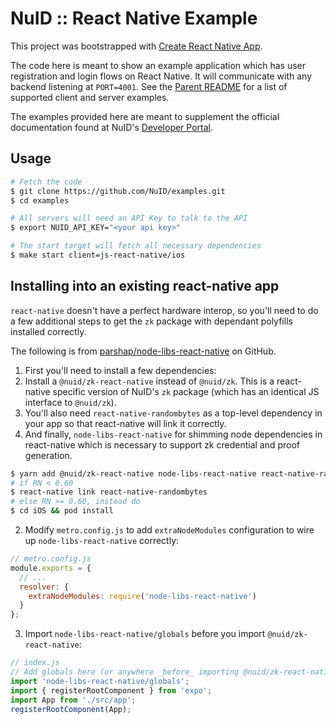 # NuID :: React Native Example

This project was bootstrapped with [Create React Native
App](https://www.npmjs.com/package/create-react-native-app).

The code here is meant to show an example application which has user
registration and login flows on React Native. It will communicate with any
backend listening at `PORT=4001`. See the [Parent README](../README.md) for a
list of supported client and server examples.

The examples provided here are meant to supplement the official documentation
found at NuID's [Developer Portal](https://portal.nuid.io/docs).

## Usage

``` bash
# Fetch the code
$ git clone https://github.com/NuID/examples.git
$ cd examples

# All servers will need an API Key to talk to the API
$ export NUID_API_KEY="<your api key>"

# The start target will fetch all necessary dependencies
$ make start client=js-react-native/ios
```

## Installing into an existing react-native app

`react-native` doesn't have a perfect hardware interop, so you'll need
to do a few additional steps to get the `zk` package with dependant polyfills
installed correctly.

The following is from
[parshap/node-libs-react-native](https://github.com/parshap/node-libs-react-native) on
GitHub.

1. First you'll need to install a few dependencies:
  1. Install a `@nuid/zk-react-native` instead of `@nuid/zk`. This is a
     react-native specific version of NuID's `zk` package (which has an
     identical JS interface to `@nuid/zk`).
  2. You'll also need `react-native-randombytes` as a top-level dependency in
     your app so that react-native will link it correctly.
  3. And finally, `node-libs-react-native` for shimming node dependencies in
     react-native which is necessary to support zk credential and proof
     generation.

```sh
$ yarn add @nuid/zk-react-native node-libs-react-native react-native-randombytes
# if RN < 0.60
$ react-native link react-native-randombytes
# else RN >= 0.60, instead do
$ cd iOS && pod install
```

2. Modify `metro.config.js` to add `extraNodeModules` configuration to wire up
   `node-libs-react-native` correctly:

```js
// metro.config.js
module.exports = {
  // ...
  resolver: {
    extraNodeModules: require('node-libs-react-native')
  }
};
```

3. Import `node-libs-react-native/globals` before you import `@nuid/zk-react-native`:

``` js
// index.js
// Add globals here (or anywhere _before_ importing @nuid/zk-react-native)
import 'node-libs-react-native/globals';
import { registerRootComponent } from 'expo';
import App from './src/app';
registerRootComponent(App);
```
